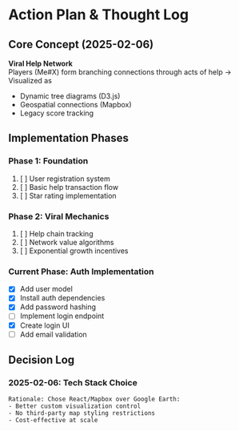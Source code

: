 # Action Plan & Thought Log

## Core Concept (2025-02-06)
**Viral Help Network**  
Players (Me#X) form branching connections through acts of help → Visualized as
- Dynamic tree diagrams (D3.js)
- Geospatial connections (Mapbox)
- Legacy score tracking

## Implementation Phases

### Phase 1: Foundation
1. [ ] User registration system
2. [ ] Basic help transaction flow
3. [ ] Star rating implementation

### Phase 2: Viral Mechanics
1. [ ] Help chain tracking
2. [ ] Network value algorithms
3. [ ] Exponential growth incentives

### Current Phase: Auth Implementation
- [X] Add user model
- [X] Install auth dependencies
- [X] Add password hashing
- [ ] Implement login endpoint
- [X] Create login UI
- [ ] Add email validation

## Decision Log

### 2025-02-06: Tech Stack Choice
```
Rationale: Chose React/Mapbox over Google Earth:
- Better custom visualization control
- No third-party map styling restrictions
- Cost-effective at scale
